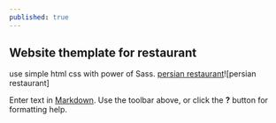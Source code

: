 ```yaml
---
published: true
---
```

## Website themplate for restaurant
use simple html css with power of Sass.
[persian restaurant](https://solgideveloper.github.io/Persian-Restaurant/ "Go to Live")![persian restaurant]





Enter text in [Markdown](http://daringfireball.net/projects/markdown/). Use the toolbar above, or click the **?** button for formatting help.
